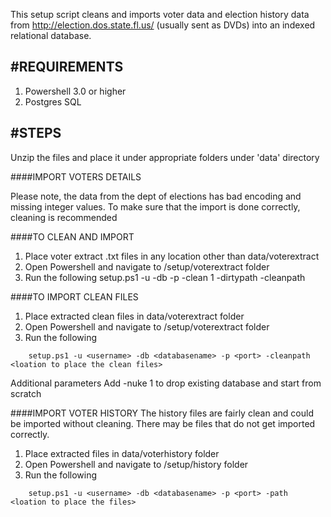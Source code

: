 This setup script cleans and imports voter data and election history data from http://election.dos.state.fl.us/ (usually sent as DVDs) into an indexed relational database.

#REQUIREMENTS
------------
1. Powershell 3.0 or higher
2. Postgres SQL


#STEPS
----------
Unzip the files and place it under appropriate folders under 'data' directory

####IMPORT VOTERS DETAILS

Please note, the data from the dept of elections has bad encoding and missing integer values. To make sure that the import is done correctly, cleaning is recommended

####TO CLEAN AND IMPORT

1. Place voter extract .txt files in any location other than data/voterextract
2. Open Powershell and navigate to /setup/voterextract folder
3. Run the following 
setup.ps1 -u <username> -db <databasename> -p <port> -clean 1 -dirtypath <location of files that need to cleaned> -cleanpath <loation to place the clean files>

####TO IMPORT CLEAN FILES
1. Place extracted clean files in data/voterextract folder
2. Open Powershell and navigate to /setup/voterextract folder
3. Run the following
```
	setup.ps1 -u <username> -db <databasename> -p <port> -cleanpath <loation to place the clean files>
```
Additional parameters
Add -nuke 1 to drop existing database and start from scratch

####IMPORT VOTER HISTORY
The history files are fairly clean and could be imported without cleaning. There may be files that do not get imported correctly.

1. Place extracted files in data/voterhistory folder
2. Open Powershell and navigate to /setup/history folder
3. Run the following
```
	setup.ps1 -u <username> -db <databasename> -p <port> -path <loation to place the files>
```
	
